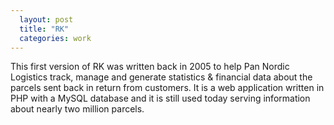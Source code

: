 ```yaml
---
  layout: post
  title: "RK"
  categories: work
---
```


This first version of RK was written back in 2005 to help Pan Nordic Logistics track, manage and generate statistics & financial data about the parcels sent back in return from customers. It is a web application written in PHP with a MySQL database and it is still used today serving information about nearly two million parcels.